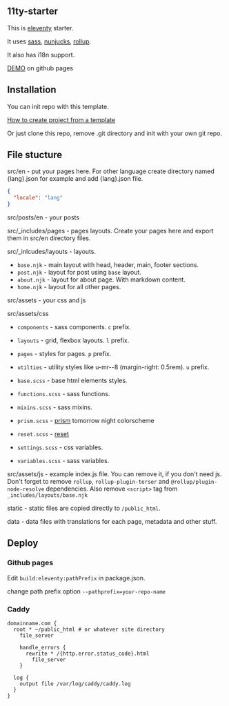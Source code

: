 ## 11ty-starter

This is [eleventy](https://11ty.dev) starter.

It uses [sass](https://sass-lang.com/), [nunjucks](https://mozilla.github.io/nunjucks/), [rollup](https://rollupjs.org/guide/en/).

It also has i18n support.

[DEMO](https://moody-person.github.io/11ty-starter/) on github pages

## Installation

You can init repo with this template.

[How to create project from a template](https://docs.github.com/en/repositories/creating-and-managing-repositories/creating-a-repository-from-a-template)

Or just clone this repo, remove .git directory and init with your own git repo.

## File stucture

src/en - put your pages here. For other language create directory named {lang}.json for example and add {lang}.json file.

``` json
{
  "locale": "lang"
}
```

src/posts/en - your posts

src/_includes/pages - pages layouts. Create your pages here and export them in src/en directory files.

src/_inlcudes/layouts - layouts.

- `base.njk` - main layout with head, header, main, footer sections.
- `post.njk` - layout for post using `base` layout.
- `about.njk` - layout for about page. With markdown content.
- `home.njk` - layout for all other pages.

src/assets - your css and js

src/assets/css

- `components` - sass components. `c` prefix.
- `layouts` - grid, flexbox layouts. `l` prefix.
- `pages` - styles for pages. `p` prefix.
- `utilties` - utility styles like u-mr--8 (margin-right: 0.5rem). `u` prefix.

- `base.scss` - base html elements styles.
- `functions.scss` - sass functions.
- `mixins.scss` - sass mixins.
- `prism.scss` - [prism](https://prismjs.com/) tomorrow night colorscheme
- `reset.scss` - [reset](https://meyerweb.com/eric/tools/css/reset/)
- `settings.scss` - css variables.
- `variables.scss` - sass variables.

src/assets/js - example index.js file. You can remove it, if you don't need js. Don't forget to remove `rollup`, `rollup-plugin-terser` and `@rollup/plugin-node-resolve` dependencies. Also remove `<script>` tag from `_includes/layouts/base.njk`

static - static files are copied directly to `/public_html`.

data - data files with translations for each page, metadata and other stuff.

## Deploy

### Github pages

Edit `build:eleventy:pathPrefix` in package.json.

change path prefix option `--pathprefix=your-repo-name`

### Caddy

``` nginx
domainname.com {
  root * ~/public_html # or whatever site directory
    file_server

    handle_errors {
      rewrite * /{http.error.status_code}.html
        file_server
    }

  log {
    output file /var/log/caddy/caddy.log
  }
}
```
